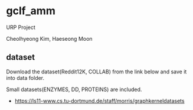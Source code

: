 # gclf_amm
URP Project

Cheolhyeong Kim, Haeseong Moon

## dataset
Download the dataset(Reddit12K, COLLAB) from the link below and save it into data folder.

Small datasets(ENZYMES, DD, PROTEINS) are included.

- https://ls11-www.cs.tu-dortmund.de/staff/morris/graphkerneldatasets
